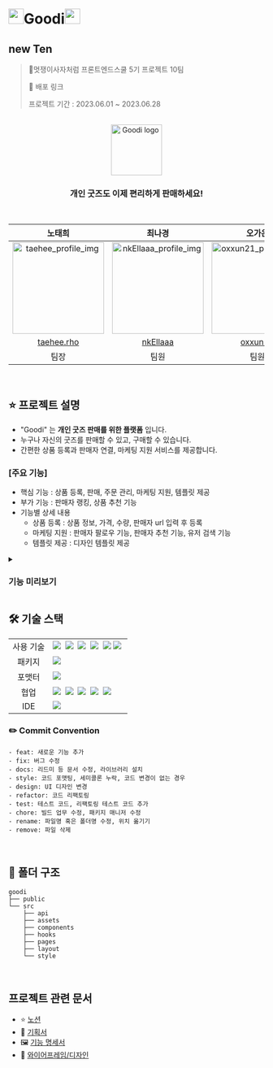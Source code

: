 <h1><img width="30px" height="30px" src="https://github.com/FRONTENDSCHOOL5/Goodi/assets/98699927/abe7692a-c3e8-4fcb-927f-4169f073947d" />Goodi<img width="30px" height="30px" src="https://github.com/FRONTENDSCHOOL5/Goodi/assets/98699927/abe7692a-c3e8-4fcb-927f-4169f073947d" /></h1>

## new Ten
> 🦁멋쟁이사자처럼 프론트엔드스쿨 5기 프로젝트 10팀
>
> 🔗 배포 링크 
> 
> 프로젝트 기간 : 2023.06.01 ~ 2023.06.28

<div align="center">
  <br/ >
  <img height="100px" src="https://github.com/FRONTENDSCHOOL5/Goodi/assets/98699927/a8750e4a-6020-4b40-a6f6-ff841e56d1df" alt="Goodi logo" />
  <h3>개인 굿즈도 이제 편리하게 판매하세요!</h3>
  <br/ >
</div>

<div align="center">
  
|노태희|최나경|오가은|
| :---: | :---: | :---: |
| <img width="180" alt="taehee_profile_img" src="https://github.com/FRONTENDSCHOOL5/Goodi/assets/98699927/4d471a45-8f6e-47f8-a3b5-4c11be1ce14b"> | <img width="180"  alt="nkEllaaa_profile_img" src="https://github.com/FRONTENDSCHOOL5/Goodi/assets/97887376/6d878e7b-091a-4ac6-a8a6-6bf71dcc2b20"> | <img width="180" alt="oxxun21_profile_img" src="https://github.com/FRONTENDSCHOOL5/Goodi/assets/98699927/961eeff8-86df-4c7c-aba5-20fb9c33c140"> |
| [taehee.rho](https://github.com/dananote) | [nkEllaaa](https://github.com/nkEllaaa) | [oxxun21](https://github.com/oxxun21) |
| 팀장 | 팀원 | 팀원 |
  
 </div>
 
 <br/>

## ⭐️ 프로젝트 설명
- "Goodi" 는 <strong>개인 굿즈 판매를 위한 플랫폼</strong> 입니다.
- 누구나 자신의 굿즈를 판매할 수 있고, 구매할 수 있습니다.
- 간편한 상품 등록과 판매자 연결, 마케팅 지원 서비스를 제공합니다.

### [주요 기능]
- 핵심 기능 : 상품 등록, 판매, 주문 관리, 마케팅 지원, 템플릿 제공
- 부가 기능 : 판매자 랭킹, 상품 추천 기능
- 기능별 상세 내용
  - 상품 등록 : 상품 정보, 가격, 수량, 판매자 url 입력 후 등록
  - 마케팅 지원 : 판매자 팔로우 기능, 판매자 추천 기능, 유저 검색 기능
  - 템플릿 제공 : 디자인 템플릿 제공

<details>
 <summary><h3>기능 미리보기</h3></summary>
    <details>
    <summary><strong>회원가입/로그인</strong></summary>
    <img width="100%" src="https://github.com/FRONTENDSCHOOL5/final-10-Goodi/assets/98699927/1238bf08-b41a-4f66-9fff-d820b8db2ad0" />
      <br />
      <br />
      <img width="100%" src="https://github.com/FRONTENDSCHOOL5/final-10-Goodi/assets/98699927/dac6e147-1cb2-4302-8012-7d8135fb08a2" />
  </details>

  <details>
    <summary><strong>메인</strong></summary>
    <img width="100%" src="https://github.com/FRONTENDSCHOOL5/final-10-Goodi/assets/98699927/c091eed7-af78-4548-8d7f-1e47238984d9" />
    <br />
    <br />
     <img width="100%" src="https://github.com/FRONTENDSCHOOL5/final-10-Goodi/assets/98699927/94f82c86-1774-4c26-8da5-b88601144ec5" />
    <br />
    <br />
    <img width="100%" src="https://github.com/FRONTENDSCHOOL5/final-10-Goodi/assets/98699927/77f88606-28bf-4f6f-b338-86f1586b3fc2" />
    <br />
    <br />
  </details>
   <details>
    <summary><strong>프로필</strong></summary>
    <img width="100%" src="https://github.com/FRONTENDSCHOOL5/final-10-Goodi/assets/98699927/dd07e8da-d571-45cb-b58b-0c8305e8ca1a" />
  </details>
</details>

## 🛠️ 기술 스택

<table>
<tr>
 <td align="center">사용 기술</td>
 <td>
  <img src="https://img.shields.io/badge/html5-E34F26?style=for-the-badge&logo=html5&logoColor=white">&nbsp 
  <img src="https://img.shields.io/badge/css-1572B6?style=for-the-badge&logo=css3&logoColor=white">&nbsp 
  <img src="https://img.shields.io/badge/javascript-F7DF1E?style=for-the-badge&logo=javascript&logoColor=black">&nbsp 
  <img src="https://img.shields.io/badge/React-61DAFB?style=for-the-badge&logo=React&logoColor=ffffff"/>&nbsp  
   <img src="https://img.shields.io/badge/Recoil-3578E5?style=for-the-badge&logo=aws&logoColor=white">
  <img src="https://img.shields.io/badge/styled--components-DB7093?style=for-the-badge&logo=styled-components&logoColor=white"/>&nbsp 
 </td>
</tr>
<tr>
 <td align="center">패키지</td>
 <td>
    <img src="https://img.shields.io/badge/npm-CB3837?style=for-the-badge&logo=NPM&logoColor=ffffff"/>&nbsp 
  </td>
</tr>
<tr>
 <td align="center">포맷터</td>
 <td>
  <img src="https://img.shields.io/badge/Prettier-373338?style=for-the-badge&logo=Prettier&logoColor=ffffff"/>&nbsp 
 </td>
</tr>
<tr>
 <td align="center">협업</td>
 <td>
    <img src="https://img.shields.io/badge/Git-F05032?style=for-the-badge&logo=Git&logoColor=white"/>&nbsp
    <img src="https://img.shields.io/badge/GitHub-181717?style=for-the-badge&logo=GitHub&logoColor=white"/>&nbsp 
    <img src="https://img.shields.io/badge/Notion-5a5d69?style=for-the-badge&logo=Notion&logoColor=white"/>&nbsp
    <img src="https://img.shields.io/badge/Discord-4263f5?style=for-the-badge&logo=Discord&logoColor=white"/>&nbsp 
    <img src="https://img.shields.io/badge/Figma-d90f42?style=for-the-badge&logo=Figma&logoColor=white"/>&nbsp  
 </td>
</tr>
<tr>
 <td align="center">IDE</td>
 <td>
    <img src="https://img.shields.io/badge/VSCode-007ACC?style=for-the-badge&logo=Visual%20Studio%20Code&logoColor=white"/>&nbsp
</tr>
</table>

### ✏️ Commit Convention

```
- feat: 새로운 기능 추가
- fix: 버그 수정
- docs: 리드미 등 문서 수정, 라이브러리 설치
- style: 코드 포맷팅, 세미콜론 누락, 코드 변경이 없는 경우
- design: UI 디자인 변경
- refactor: 코드 리팩토링
- test: 테스트 코드, 리팩토링 테스트 코드 추가
- chore: 빌드 업무 수정, 패키지 매니저 수정
- rename: 파일명 혹은 폴더명 수정, 위치 옮기기
- remove: 파일 삭제
```


<br />

## 📁 폴더 구조

```
goodi 
├── public
└── src
    ├── api
    ├── assets
    ├── components
    ├── hooks
    ├── pages
    ├── layout
    └── style
```

<br />

## 프로젝트 관련 문서
- ⭐️ [노션]()
- 📝 [기획서]()
- 🖼️ [기능 명세서]()
- 🎨 [와이어프레임/디자인]()
